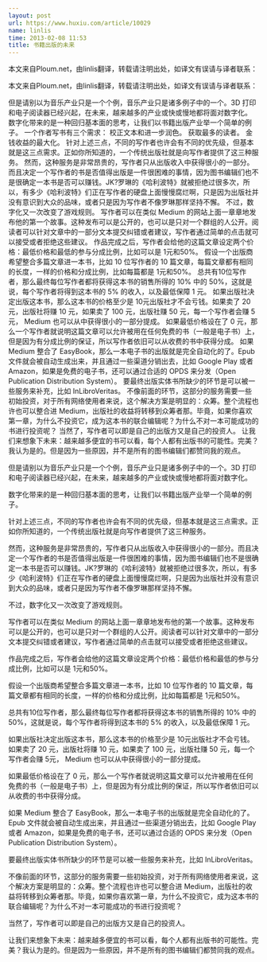 ```yaml
---
layout: post
url: https://www.huxiu.com/article/10029
name: linlis
time: 2013-02-08 11:53
title: 书籍出版的未来
---
```

本文来自Ploum.net，由linlis翻译，转载请注明出处，如译文有误请与译者联系：

本文来自Ploum.net，由linlis翻译，转载请注明出处，如译文有误请与译者联系：

但是请别以为音乐产业只是一个个例，音乐产业只是诸多例子中的一个。3D 打印和电子阅读器已经兴起，在未来，越来越多的产业或快或慢地都将面对数字化。 数字化带来的是一种回归基本面的思考，让我们以书籍出版产业举一个简单的例子。 一个作者写书有三个需求： 校正文本和进一步润色。 获取最多的读者。 金钱收益的最大化。 针对上述三点，不同的写作者也许会有不同的优先级，但基本就是这三点需求。正如你所知道的，一个传统出版社就是向写作者提供了这三种服务。 然而，这种服务是非常昂贵的，写作者只从出版收入中获得很小的一部分。而且决定一个写作者的书是否值得出版是一件很困难的事情，因为图书编辑们也不是很确定一本书是否可以赚钱。JK?罗琳的《哈利波特》就被拒绝过很多次，所以，有多少《哈利波特》们正在写作者的硬盘上面慢慢腐烂啊，只是因为出版社并没有意识到大众的品味，或者只是因为写作者不像罗琳那样坚持不懈。 不过，数字化又一次改变了游戏规则。 写作者可以在类似 Medium 的网站上面一章章地发布他的第一个故事。这种发布可以是公开的，也可以是只对一个群组的人公开。阅读者可以针对文章中的一部分文本提交纠错或者建议，写作者通过简单的点击就可以接受或者拒绝这些建议。 作品完成之后，写作者会给他的这篇文章设定两个价格：最低价格和最低的参与分成比例，比如可以是 1元和50%。 假设一个出版商希望整合多篇文章进一本书，比如 10 位写作者的 10 篇文章，每篇文章都有相同的长度，一样的价格和分成比例，比如每篇都是 1元和50%。 总共有10位写作者，那么最终每位写作者都将获得这本书的销售所得的 10% 中的 50%，这就是说，每个写作者将得到这本书的 5% 的收入，以及最低保障 1 元。 如果出版社决定出版这本书，那么这本书的价格至少是 10元出版社才不会亏钱。如果卖了 20 元，出版社将赚 10 元，如果卖了 100 元，出版社赚 50 元，每一个写作者会赚 5元， Medium 也可以从中获得很小的一部分提成。 如果最低价格设在了 0 元，那么一个写作者就说明这篇文章可以允许被用在任何免费的书（一般是电子书）上，但是因为有分成比例的保证，所以写作者依旧可以从收费的书中获得分成。 如果 Medium 整合了 EasyBook，那么一本电子书的出版就是完全自动化的了。Epub 文件就会被自动生成出来，并且通过一些渠道分销出去，比如 Google Play 或者 Amazon，如果是免费的电子书，还可以通过合适的 OPDS 来分发（Open Publication Distribution System）。 要最终出版实体书所缺少的环节是可以被一些服务来补充，比如 InLibroVeritas。 不像前面的环节，这部分的服务需要一些初始投资，对于所有网络使用者来说，这个解决方案是明显的：众筹。整个流程也许也可以整合进 Medium，出版社的收益将转移到众筹者那。毕竟，如果你喜欢第一章，为什么不投资它，成为这本书的联合编辑呢？为什么不对一本可能成功的书进行投资呢？ 当然了，写作者可以即是自己的出版方又是自己的投资人。 让我们来想象下未来：越来越多便宜的书可以看，每个人都有出版书的可能性。完美？我认为是的。但是因为一些原因，并不是所有的图书编辑们都赞同我的观点。

但是请别以为音乐产业只是一个个例，音乐产业只是诸多例子中的一个。3D 打印和电子阅读器已经兴起，在未来，越来越多的产业或快或慢地都将面对数字化。

数字化带来的是一种回归基本面的思考，让我们以书籍出版产业举一个简单的例子。

针对上述三点，不同的写作者也许会有不同的优先级，但基本就是这三点需求。正如你所知道的，一个传统出版社就是向写作者提供了这三种服务。

然而，这种服务是非常昂贵的，写作者只从出版收入中获得很小的一部分。而且决定一个写作者的书是否值得出版是一件很困难的事情，因为图书编辑们也不是很确定一本书是否可以赚钱。JK?罗琳的《哈利波特》就被拒绝过很多次，所以，有多少《哈利波特》们正在写作者的硬盘上面慢慢腐烂啊，只是因为出版社并没有意识到大众的品味，或者只是因为写作者不像罗琳那样坚持不懈。

不过，数字化又一次改变了游戏规则。

写作者可以在类似 Medium 的网站上面一章章地发布他的第一个故事。这种发布可以是公开的，也可以是只对一个群组的人公开。阅读者可以针对文章中的一部分文本提交纠错或者建议，写作者通过简单的点击就可以接受或者拒绝这些建议。

作品完成之后，写作者会给他的这篇文章设定两个价格：最低价格和最低的参与分成比例，比如可以是 1元和50%。

假设一个出版商希望整合多篇文章进一本书，比如 10 位写作者的 10 篇文章，每篇文章都有相同的长度，一样的价格和分成比例，比如每篇都是 1元和50%。

总共有10位写作者，那么最终每位写作者都将获得这本书的销售所得的 10% 中的 50%，这就是说，每个写作者将得到这本书的 5% 的收入，以及最低保障 1 元。

如果出版社决定出版这本书，那么这本书的价格至少是 10元出版社才不会亏钱。如果卖了 20 元，出版社将赚 10 元，如果卖了 100 元，出版社赚 50 元，每一个写作者会赚 5元， Medium 也可以从中获得很小的一部分提成。

如果最低价格设在了 0 元，那么一个写作者就说明这篇文章可以允许被用在任何免费的书（一般是电子书）上，但是因为有分成比例的保证，所以写作者依旧可以从收费的书中获得分成。

如果 Medium 整合了 EasyBook，那么一本电子书的出版就是完全自动化的了。Epub 文件就会被自动生成出来，并且通过一些渠道分销出去，比如 Google Play 或者 Amazon，如果是免费的电子书，还可以通过合适的 OPDS 来分发（Open Publication Distribution System）。

要最终出版实体书所缺少的环节是可以被一些服务来补充，比如 InLibroVeritas。

不像前面的环节，这部分的服务需要一些初始投资，对于所有网络使用者来说，这个解决方案是明显的：众筹。整个流程也许也可以整合进 Medium，出版社的收益将转移到众筹者那。毕竟，如果你喜欢第一章，为什么不投资它，成为这本书的联合编辑呢？为什么不对一本可能成功的书进行投资呢？

当然了，写作者可以即是自己的出版方又是自己的投资人。

让我们来想象下未来：越来越多便宜的书可以看，每个人都有出版书的可能性。完美？我认为是的。但是因为一些原因，并不是所有的图书编辑们都赞同我的观点。

